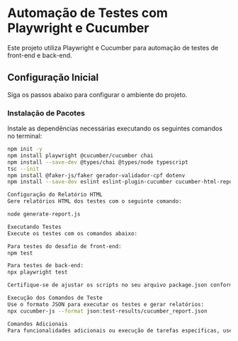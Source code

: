 # Automação de Testes com Playwright e Cucumber

Este projeto utiliza Playwright e Cucumber para automação de testes de front-end e back-end.

## Configuração Inicial

Siga os passos abaixo para configurar o ambiente do projeto.

### Instalação de Pacotes

Instale as dependências necessárias executando os seguintes comandos no terminal:

```bash
npm init -y
npm install playwright @cucumber/cucumber chai
npm install --save-dev @types/chai @types/node typescript
tsc --init
npm install @faker-js/faker gerador-validador-cpf dotenv
npm install --save-dev eslint eslint-plugin-cucumber cucumber-html-reporter

Configuração do Relatório HTML
Gere relatórios HTML dos testes com o seguinte comando:

node generate-report.js

Executando Testes
Execute os testes com os comandos abaixo:

Para testes do desafio de front-end:
npm test

Para testes de back-end:
npx playwright test

Certifique-se de ajustar os scripts no seu arquivo package.json conforme necessário para refletir estes comandos.

Execução dos Comandos de Teste
Use o formato JSON para executar os testes e gerar relatórios:
npx cucumber-js --format json:test-results/cucumber_report.json

Comandos Adicionais
Para funcionalidades adicionais ou execução de tarefas específicas, use os comandos a seguir conforme necessário:



